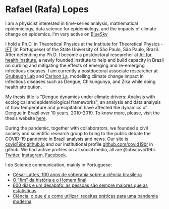 # Rafael (Rafa) Lopes
I am a physicist interested in time-series analysis, mathematical epidemiology, data science for epidemiology, and the impacts of climate change on epidemics. I'm very active on [BlueSky](https://bsky.app/profile/rafalpx.bsky.social)

I hold a Ph.D. in Theoretical Physics at the Institute for Theoretical Physics - [IFT](https://www.ift.unesp.br/#!/en) (in Portuguese) of the State University of São Paulo, São Paulo, Brazil. After defending my Ph.D. I become a postdoctoral researcher at [All for health Institute](https://www.itps.org.br/quem-somos/en), a newly founded institute to help and build capacity in Brazil on curbing and mitigating the effects of emerging and re-emerging infectious diseases. I am currently a postdoctoral associate researcher at [Grubaugh Lab](http://grubaughlab.com/) and [Carlson La](https://www.carlsonlab.bio/), modelling climate change impact in infectious diseases such as Dengue, Chikungunya, and Zika while doing health attribution.

My thesis title is "Dengue dynamics under climate drivers: Analysis with ecological and epidemiological frameworks", an analysis and data analysis of how temperature and precipitation have affected the dynamics of Dengue in Brazil over 10 years, 2010-2019. To know more, please, visit the thesis website [here](https://rafalopespx.github.io/phd_slides_defense).

During the pandemic, together with collaborators, we founded a civil society and scientific research group to bring to the public debate the COVID-19 pandemic in Brazil analysis and news. Our site is [covid19br.github.io](https://covid19br.github.io) and our institutional profile [github.com/covid19br](https://github.com/covid19br/) in github. We had active profiles on all social media, all are @obscovid19br. [Twitter](twitter.cm/obscovid19br), [Instagram](instagram.com/obscovid19br), [Facebook](facebook.com/obscovid19br).

I do Science communication, mainly in Portuguese:

* [César Lattes, 100 anos de soberania sobre a ciência brasileira](https://schenberg.org.br/cesar-lattes-100-anos-de-soberania-sobre-a-ciencia-brasileira/)
* [O "fim" da história e o Homem final](https://www.blogs.unicamp.br/covid-19/o-fim-da-historia-e-o-homem-final/)
* [600 dias e um desabafo: as pessoas são sempre maiores que as estatísticas](https://www.blogs.unicamp.br/covid-19/600-dias-e-um-desabafo-as-pessoas-sao-sempre-maiores-que-as-estatisticas/)
* [Ciência, o que é e como utilizar: receitas práticas para uma pandemia moderna](https://www.blogs.unicamp.br/covid-19/ciencia-o-que-e-e-como-utilizar/)

